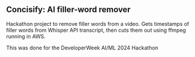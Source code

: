 ## Concisify: AI filler-word remover

Hackathon project to remove filler words from a video. Gets timestamps of filler words from Whisper API transcript, then cuts them out using ffmpeg running in AWS.

This was done for the DeveloperWeek AI/ML 2024 Hackathon
